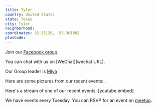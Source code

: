 ```yaml
---
title: Tyler
country: United States
state: Texas
city: Tyler
neighborhood: 
coordinates: 32.35126, -95.301062
plusCode:
---
```

Join our [Facebook group](https://www.facebook.com/groups/free.code.camp.Tyler.TX).

You can chat with us on [WeChat](wechat URL).

Our Group leader is [Miya](freecodecamp.org/miya)

Here are some pictures from our recent events:
![]().

Here's a stream of one of our recent events:
[youtube embed]

We have events every Tuesday. You can RSVP for an event on [meetup](meetupurl).
